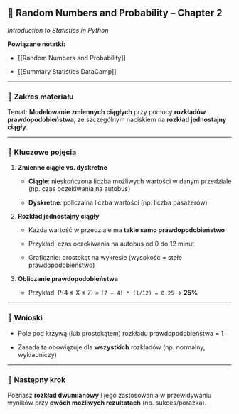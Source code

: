 ## 🎲 Random Numbers and Probability – Chapter 2

_Introduction to Statistics in Python_

**Powiązane notatki:**

- [[Random Numbers and Probability]]
    
- [[Summary Statistics DataCamp]]
    

---

### 📖 Zakres materiału

Temat: **Modelowanie zmiennych ciągłych** przy pomocy **rozkładów prawdopodobieństwa**, ze szczególnym naciskiem na **rozkład jednostajny ciągły**.

---

### 🔑 Kluczowe pojęcia

1. **Zmienne ciągłe vs. dyskretne**
    
    - **Ciągłe**: nieskończona liczba możliwych wartości w danym przedziale (np. czas oczekiwania na autobus)
        
    - **Dyskretne**: policzalna liczba wartości (np. liczba pasażerów)
        
2. **Rozkład jednostajny ciągły**
    
    - Każda wartość w przedziale ma **takie samo prawdopodobieństwo**
        
    - Przykład: czas oczekiwania na autobus od 0 do 12 minut
        
    - Graficznie: prostokąt na wykresie (wysokość = stałe prawdopodobieństwo)
        
3. **Obliczanie prawdopodobieństwa**
    
    - Przykład: P(4 ≤ X ≤ 7) = `(7 − 4) * (1/12) = 0.25` → **25%**
        

---


### 📌 Wnioski

- Pole pod krzywą (lub prostokątem) rozkładu prawdopodobieństwa = **1**
    
- Zasada ta obowiązuje dla **wszystkich** rozkładów (np. normalny, wykładniczy)
    

---

### 🎯 Następny krok

Poznasz **rozkład dwumianowy** i jego zastosowania w przewidywaniu wyników przy **dwóch możliwych rezultatach** (np. sukces/porażka).